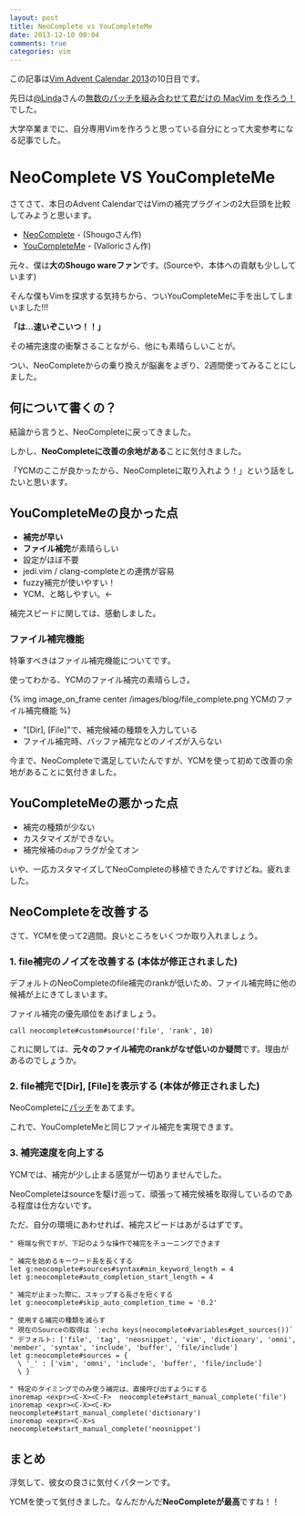 ```yaml
---
layout: post
title: NeoComplete vs YouCompleteMe
date: 2013-12-10 00:04
comments: true
categories: vim
---
```


この記事は[Vim Advent Calendar 2013](http://atnd.org/events/45072)の10日目です。

先日は[@Linda](https://twitter.com/Linda_pp)さんの[無数のパッチを組み合わせて君だけの MacVim を作ろう！](http://rhysd.hatenablog.com/entry/2013/12/09/001219)でした。

大学卒業までに、自分専用Vimを作ろうと思っている自分にとって大変参考になる記事でした。

# NeoComplete VS YouCompleteMe

さてさて、本日のAdvent CalendarではVimの補完プラグインの2大巨頭を比較してみようと思います。

<!-- more -->

- [NeoComplete](https://github.com/Shougo/neocomplete.vim) - (Shougoさん作)
- [YouCompleteMe](https://github.com/Valloric/YouCompleteMe) - (Valloricさん作)

元々、僕は**大のShougo wareファン**です。(Sourceや、本体への貢献も少ししています)

そんな僕もVimを探求する気持ちから、ついYouCompleteMeに手を出してしまいました!!!


**「は...速いぞこいつ！！」**

その補完速度の衝撃さることながら、他にも素晴らしいことが。

つい、NeoCompleteからの乗り換えが脳裏をよぎり、2週間使ってみることにしました。

## 何について書くの？

結論から言うと、NeoCompleteに戻ってきました。

しかし、**NeoCompleteに改善の余地がある**ことに気付きました。

「YCMのここが良かったから、NeoCompleteに取り入れよう！」という話をしたいと思います。

## YouCompleteMeの良かった点

- **補完が早い**
- **ファイル補完**が素晴らしい
- 設定がほぼ不要
- jedi.vim / clang-completeとの連携が容易
- fuzzy補完が使いやすい！
- YCM、と略しやすい。←

補完スピードに関しては、感動しました。

### ファイル補完機能

特筆すべきはファイル補完機能についてです。

使ってわかる、YCMのファイル補完の素晴らしさ。

{% img image_on_frame center /images/blog/file_complete.png YCMのファイル補完機能 %}

- "[Dir], [File]"で、補完候補の種類を入力している
- ファイル補完時、バッファ補完などのノイズが入らない

今まで、NeoCompleteで満足していたんですが、YCMを使って初めて改善の余地があることに気付きました。

## YouCompleteMeの悪かった点

- 補完の種類が少ない
- カスタマイズができない。
- 補完候補の`dup`フラグが全てオン

いや、一応カスタマイズしてNeoCompleteの移植できたんですけどね。疲れました。

## NeoCompleteを改善する

さて、YCMを使って2週間。良いところをいくつか取り入れましょう。

### 1. file補完のノイズを改善する **(本体が修正されました)**

デフォルトのNeoCompleteのfile補完のrankが低いため、ファイル補完時に他の候補が上にきてしまいます。

ファイル補完の優先順位をあげましょう。

```vim
call neocomplete#custom#source('file', 'rank', 10)
```

これに関しては、**元々のファイル補完のrankがなぜ低いのか疑問**です。理由があるのでしょうか。

### 2. file補完で[Dir], [File]を表示する **(本体が修正されました)**

NeoCompleteに[パッチ](https://gist.github.com/qickstarter/7872458)をあてます。

これで、YouCompleteMeと同じファイル補完を実現できます。

### 3. 補完速度を向上する

YCMでは、補完が少し止まる感覚が一切ありませんでした。

NeoCompleteはsourceを駆け巡って、頑張って補完候補を取得しているのである程度は仕方ないです。

ただ、自分の環境にあわせれば、補完スピードはあがるはずです。

```vim
" 極端な例ですが、下記のような操作で補完をチューニングできます

" 補完を始めるキーワード長を長くする
let g:neocomplete#sources#syntax#min_keyword_length = 4
let g:neocomplete#auto_completion_start_length = 4

" 補完が止まった際に、スキップする長さを短くする
let g:neocomplete#skip_auto_completion_time = '0.2'

" 使用する補完の種類を減らす
" 現在のSourceの取得は `:echo keys(neocomplete#variables#get_sources())`
" デフォルト: ['file', 'tag', 'neosnippet', 'vim', 'dictionary', 'omni', 'member', 'syntax', 'include', 'buffer', 'file/include']
let g:neocomplete#sources = {
  \ '_' : ['vim', 'omni', 'include', 'buffer', 'file/include']
  \ }

" 特定のタイミングでのみ使う補完は、直接呼び出すようにする
inoremap <expr><C-X><C-F>  neocomplete#start_manual_complete('file')
inoremap <expr><C-X><C-K>  neocomplete#start_manual_complete('dictionary')
inoremap <expr><C-X>s      neocomplete#start_manual_complete('neosnippet')
```

## まとめ

浮気して、彼女の良さに気付くパターンです。

YCMを使って気付きました。なんだかんだ**NeoCompleteが最高**ですね！！
